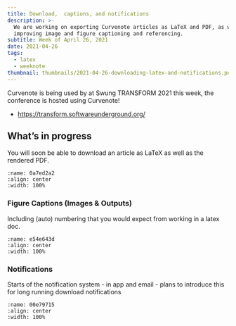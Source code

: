 ```yaml
---
title: Download,  captions, and notifications
description: >-
  We are working on exporting Curvenote articles as LaTeX and PDF, as well as
  improving image and figure captioning and referencing.
subtitle: Week of April 26, 2021
date: 2021-04-26
tags:
  - latex
  - weeknote
thumbnail: thumbnails/2021-04-26-downloading-latex-and-notifications.png
---
```


Curvenote is being used by at Swung TRANSFORM 2021 this week, the conference is hosted using Curvenote!

- <https://transform.softwareunderground.org/>

## What’s in progress

You will soon be able to download an article as LaTeX as well as the rendered PDF.

```{figure} images/GTGiJ4YqK38DEbx5hX9m-JvFo7pwuNV8nUvyoAG1h-v1.mp4
:name: 0a7ed2a2
:align: center
:width: 100%
```

### Figure Captions (Images & Outputs)

Including (auto) numbering that you would expect from working in a latex doc.

```{figure} images/GTGiJ4YqK38DEbx5hX9m-IZ8vjHFZ1MmfzKBh5rdp-v1.png
:name: e54e643d
:align: center
:width: 100%
```

### Notifications

Starts of the notification system - in app and email - plans to introduce this for long running download notifications

```{figure} images/GTGiJ4YqK38DEbx5hX9m-9iSCFl4atF1ChpXpPVJJ-v1.mp4
:name: 00e79715
:align: center
:width: 100%
```
